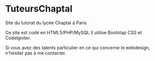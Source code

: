 TuteursChaptal
==============

Site du tutorat du lycée Chaptal à Paris

Ce site est codé en HTML5/PHP/MySQL
Il utilise Bootstap CSS et CodeIgniter.


Si vous avez des talents particulier en ce qui concerne le webdesign, n'hésiter pas à me contacter.
